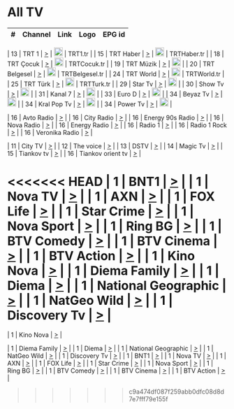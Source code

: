 <h1>All TV</h1>

| #   | Channel        | Link  | Logo | EPG id |
|:---:|:--------------:|:-----:|:----:|:------:|

| 13  | TRT 1            | [>](https://tv-trt1.medya.trt.com.tr/master.m3u8) | <img height="20" src="https://i.imgur.com/j786OLG.png"/> | TRT1.tr |
| 15  | TRT Haber        | [>](https://tv-trthaber.medya.trt.com.tr/master.m3u8) | <img height="20" src="https://i.imgur.com/OVfo8Ab.png"/> | TRTHaber.tr |
| 18  | TRT Çocuk        | [>](https://tv-trtcocuk.medya.trt.com.tr/master.m3u8) | <img height="20" src="https://i.imgur.com/QLFmD6d.png"/> | TRTCocuk.tr |
| 19  | TRT Müzik        | [>](https://tv-trtmuzik.medya.trt.com.tr/master.m3u8) | <img height="20" src="https://i.imgur.com/fIVFCEd.png"/> |
| 20  | TRT Belgesel     | [>](https://tv-trtbelgesel.medya.trt.com.tr/master.m3u8) | <img height="20" src="https://i.imgur.com/MGO87pe.png"/> | TRTBelgesel.tr |
| 24  | TRT World        | [>](https://tv-trtworld.medya.trt.com.tr/master.m3u8) | <img height="20" src="https://i.imgur.com/JEA2xpv.png"/> | TRTWorld.tr |
| 25  | TRT Türk         | [>](https://tv-trtturk.medya.trt.com.tr/master.m3u8) | <img height="20" src="https://i.imgur.com/OSTOQNw.png"/> | TRTTurk.tr |
| 29  | Star Tv   | [>](https://dogus-live.daioncdn.net/startv/startv_360p.m3u8) | <img height="20" src="https://i.imgur.com/IebUZx1.png"/> |
| 30  | Show Tv     | [>](https://ciner-live.daioncdn.net/showtv/showtv.m3u8) | <img height="20" src="https://i.imgur.com/IebUZx1.png"/> |
| 31  | Kanal 7     | [>](https://kanal7-live.daioncdn.net/kanal7/kanal7.m3u8) | <img height="20" src="https://i.imgur.com/IebUZx1.png"/> |
| 33  | Euro D    | [>](https://www.youtube.com/user/KanalD/live) | <img height="20" src="https://i.imgur.com/IebUZx1.png"/> |
| 34  | Beyaz Tv     | [>](https://beyaztv-live.daioncdn.net/beyaztv/beyaztv.m3u8) | <img height="20" src="https://i.imgur.com/IebUZx1.png"/> |
| 34  | Kral Pop Tv     | [>](https://www.youtube.com/watch?v=GuFTuKoXepw) | <img height="20" src="https://i.imgur.com/IebUZx1.png"/> |
| 34  | Power Tv     | [>](https://livetv.powerapp.com.tr/powerTV/powerhd.smil/chunklist.m3u8) | <img height="20" src="https://i.imgur.com/IebUZx1.png"/> |

| 16  | Avto Radio | [>](http://stream.metacast.eu/avtoradio.mp3.m3u) |
| 16  | City Radio | [>](http://stream.metacast.eu/city.aac.m3u) |
| 16  | Energy 90s Radio | [>](http://stream.metacast.eu/energy-90s.m3u) |
| 16  | Nova Radio | [>](http://stream.metacast.eu/nova.aac.m3u) |
| 16  | Energy Radio | [>](http://stream.metacast.eu/nrj.aac.m3u) |
| 16  | Radio 1 | [>](http://stream.metacast.eu/radio1.aac.m3u) |
| 16  | Radio 1 Rock | [>](http://stream.metacast.eu/radio1rock.aac.m3u) |
| 16  | Veronika Radio | [>](http://stream.metacast.eu/veronika.aac.m3u) |

| 11  | City TV | [>](https://tv.city.bg/play/tshls/citytv/index.m3u8) |
| 12  | The voice | [>](https://bss1.neterra.tv/thevoice/thevoice.m3u8) |
| 13  | DSTV | [>](http://46.249.95.140:8081/hls/data.m3u8) |
| 14  | Magic Tv | [>](https://bss1.neterra.tv/magictv/magictv.m3u8) |
| 15  | Tiankov tv | [>](https://streamer103.neterra.tv/tiankov-folk/live.m3u8) |
| 16  | Tiankov orient tv | [>](https://streamer103.neterra.tv/tiankov-orient/live.m3u8) |

<<<<<<< HEAD
| 1 | BNT1 | [>](https://ymkaya.xyz:38245/tv/bnt1/playlist.m3u8?wmsAuthSign=c2VydmVyX3RpbWU9MS8xOS8yMDI1IDE6MzU6MzQgUE0maGFzaF92YWx1ZT0yZW9nYzYwRTNibGIrd0FDbFAyY2xRPT0mdmFsaWRtaW51dGVzPTYw) |
| 1 | Nova TV | [>](https://ymkaya.xyz:38245/tv/novatv/playlist.m3u8?wmsAuthSign=c2VydmVyX3RpbWU9MS8xOS8yMDI1IDE6MzU6NDcgUE0maGFzaF92YWx1ZT05dnUvdFNxTTdUcXJGZDdYTkdpUXFnPT0mdmFsaWRtaW51dGVzPTYw) |
| 1 | AXN | [>](https://ymkaya.xyz:38245/tv/axn/playlist.m3u8?wmsAuthSign=c2VydmVyX3RpbWU9MS8xOS8yMDI1IDE6MzU6NTkgUE0maGFzaF92YWx1ZT0xVHVrTnkwMm83UEFiamNHY2xnVjJRPT0mdmFsaWRtaW51dGVzPTYw) |
| 1 | FOX Life | [>](https://ymkaya.xyz:38245/tv/foxlife/playlist.m3u8?wmsAuthSign=c2VydmVyX3RpbWU9MS8xOS8yMDI1IDE6MzY6MDkgUE0maGFzaF92YWx1ZT02Vm0xek5ZSjE2ckx0cW1sQlp0QWZRPT0mdmFsaWRtaW51dGVzPTYw) |
| 1 | Star Crime | [>](https://ymkaya.xyz:38245/tv/foxcrime/playlist.m3u8?wmsAuthSign=c2VydmVyX3RpbWU9MS8xOS8yMDI1IDE6MzY6MjAgUE0maGFzaF92YWx1ZT1TMzRYdWJiME9QOFc4WUVrNm5YajNRPT0mdmFsaWRtaW51dGVzPTYw) |
| 1 | Nova Sport | [>](https://ymkaya.xyz:38245/tv/novasport/playlist.m3u8?wmsAuthSign=c2VydmVyX3RpbWU9MS8xOS8yMDI1IDE6MzY6MzAgUE0maGFzaF92YWx1ZT1VZnBCQjRVbFlBRUREeTQ1VWFUemVRPT0mdmFsaWRtaW51dGVzPTYw) |
| 1 | Ring BG | [>](https://ymkaya.xyz:38245/tv/ringbg/playlist.m3u8?wmsAuthSign=c2VydmVyX3RpbWU9MS8xOS8yMDI1IDE6MzY6NDEgUE0maGFzaF92YWx1ZT1RbTRQd3EzdGNZcUE3WUNVdjFDUWNRPT0mdmFsaWRtaW51dGVzPTYw) |
| 1 | BTV Comedy | [>](https://ymkaya.xyz:38245/tv/btvcomedy/playlist.m3u8?wmsAuthSign=c2VydmVyX3RpbWU9MS8xOS8yMDI1IDE6MzY6NTEgUE0maGFzaF92YWx1ZT1Kd05NT0MwcHJSUVY0dzZ4TE8ydlVBPT0mdmFsaWRtaW51dGVzPTYw) |
| 1 | BTV Cinema | [>](https://ymkaya.xyz:38245/tv/btvcinema/playlist.m3u8?wmsAuthSign=c2VydmVyX3RpbWU9MS8xOS8yMDI1IDE6Mzc6MDEgUE0maGFzaF92YWx1ZT1FRHFoL01HbWFRN1RqNHpwTG1wNWNBPT0mdmFsaWRtaW51dGVzPTYw) |
| 1 | BTV Action | [>](https://ymkaya.xyz:38245/tv/btvaction/playlist.m3u8?wmsAuthSign=c2VydmVyX3RpbWU9MS8xOS8yMDI1IDE6Mzc6MTEgUE0maGFzaF92YWx1ZT10cTNDSjI3ZzUvR3AwRG96UEQ2MHFnPT0mdmFsaWRtaW51dGVzPTYw) |
| 1 | Kino Nova | [>](https://ymkaya.xyz:38245/tv/kinonova/playlist.m3u8?wmsAuthSign=c2VydmVyX3RpbWU9MS8xOS8yMDI1IDE6Mzc6MjEgUE0maGFzaF92YWx1ZT1FdGNFbEZOQ1NpT2U3QitqZkFYYVNRPT0mdmFsaWRtaW51dGVzPTYw) |
| 1 | Diema Family | [>](https://ymkaya.xyz:38245/tv/diemafamily/playlist.m3u8?wmsAuthSign=c2VydmVyX3RpbWU9MS8xOS8yMDI1IDE6Mzc6MzEgUE0maGFzaF92YWx1ZT1JRlhSY2JRZ3A3MFpEZEVYS3pGL3d3PT0mdmFsaWRtaW51dGVzPTYw) |
| 1 | Diema | [>](https://ymkaya.xyz:38245/tv/diema/playlist.m3u8?wmsAuthSign=c2VydmVyX3RpbWU9MS8xOS8yMDI1IDE6Mzc6NDEgUE0maGFzaF92YWx1ZT1VQ1pYQXVNcWJiNGZjRWE3VGlWcGdBPT0mdmFsaWRtaW51dGVzPTYw) |
| 1 | National Geographic | [>](https://ymkaya.xyz:38245/tv/natgeo/playlist.m3u8?wmsAuthSign=c2VydmVyX3RpbWU9MS8xOS8yMDI1IDE6Mzg6NDAgUE0maGFzaF92YWx1ZT1QRVdsc0tXSkVxbnVhZm5zSkovR2l3PT0mdmFsaWRtaW51dGVzPTYw) |
| 1 | NatGeo Wild | [>](https://ymkaya.xyz:38245/tv/natgeowild/playlist.m3u8?wmsAuthSign=c2VydmVyX3RpbWU9MS8xOS8yMDI1IDE6Mzg6NDkgUE0maGFzaF92YWx1ZT1FOWQ2QnVCSzFObVdad2VnemkyRE93PT0mdmFsaWRtaW51dGVzPTYw) |
| 1 | Discovery Tv | [>](https://ymkaya.xyz:38245/tv/discovery/playlist.m3u8?wmsAuthSign=c2VydmVyX3RpbWU9MS8xOS8yMDI1IDE6Mzk6MDAgUE0maGFzaF92YWx1ZT1aSEdBU0JIbXZ5bmNIQmRSN01NVXVnPT0mdmFsaWRtaW51dGVzPTYw) |
=======


| 1 | Kino Nova | [>](https://ymkaya.xyz:11336/tv/kinonova/playlist.m3u8?wmsAuthSign=c2VydmVyX3RpbWU9MS8yLzIwMjUgNDo0MDoyMCBBTSZoYXNoX3ZhbHVlPWlFS1FrWEtMMVRFM3l5YklUWUJQUHc9PSZ2YWxpZG1pbnV0ZXM9NjA=) |

| 1 | Diema Family | [>](https://ymkaya.xyz:11336/tv/diemafamily/playlist.m3u8?wmsAuthSign=c2VydmVyX3RpbWU9MS8yLzIwMjUgNDo0MDozMCBBTSZoYXNoX3ZhbHVlPUVUaTVKTldvZTF5WVVCM0YwL21kaXc9PSZ2YWxpZG1pbnV0ZXM9NjA=) |
| 1 | Diema | [>](https://ymkaya.xyz:11336/tv/diema/playlist.m3u8?wmsAuthSign=c2VydmVyX3RpbWU9MS8yLzIwMjUgNDo0MDo0MCBBTSZoYXNoX3ZhbHVlPVlYMWVJT2NuUjNpUTBsaytEUFFOS2c9PSZ2YWxpZG1pbnV0ZXM9NjA=) |
| 1 | National Geographic | [>](https://ymkaya.xyz:11336/tv/natgeo/playlist.m3u8?wmsAuthSign=c2VydmVyX3RpbWU9MS8yLzIwMjUgNDo0MTo0MSBBTSZoYXNoX3ZhbHVlPTJQTlVmcG5nYWx0M013eUhGRGxnd0E9PSZ2YWxpZG1pbnV0ZXM9NjA=) |
| 1 | NatGeo Wild | [>](https://ymkaya.xyz:11336/tv/natgeowild/playlist.m3u8?wmsAuthSign=c2VydmVyX3RpbWU9MS8yLzIwMjUgNDo0MTo1MSBBTSZoYXNoX3ZhbHVlPVl1OXZaTTliN0hGWEN3eDBYd1duNkE9PSZ2YWxpZG1pbnV0ZXM9NjA=) |
| 1 | Discovery Tv | [>](https://ymkaya.xyz:11336/tv/discovery/playlist.m3u8?wmsAuthSign=c2VydmVyX3RpbWU9MS8yLzIwMjUgNDo0MjowMSBBTSZoYXNoX3ZhbHVlPWtBQmdLNlY2RmQwWElzMVYzSDJyVkE9PSZ2YWxpZG1pbnV0ZXM9NjA=) |
| 1 | BNT1 | [>](https://ymkaya.xyz:11336/tv/bnt1/playlist.m3u8?wmsAuthSign=c2VydmVyX3RpbWU9MS8yLzIwMjUgNDozODozOCBBTSZoYXNoX3ZhbHVlPVVrMVlRQXpJWlhYeUh6ZFVpSC9NMUE9PSZ2YWxpZG1pbnV0ZXM9NjA=) |
| 1 | Nova TV | [>](https://ymkaya.xyz:11336/tv/novatv/playlist.m3u8?wmsAuthSign=c2VydmVyX3RpbWU9MS8yLzIwMjUgNDozODo0OCBBTSZoYXNoX3ZhbHVlPUVxQjh1a0ZzYkVGZU8zZDFGTzdreVE9PSZ2YWxpZG1pbnV0ZXM9NjA=) |
| 1 | AXN | [>](https://ymkaya.xyz:11336/tv/axn/playlist.m3u8?wmsAuthSign=c2VydmVyX3RpbWU9MS8yLzIwMjUgNDozODo1OCBBTSZoYXNoX3ZhbHVlPUpkWStGY1hkNXhaOVpPZ0thQ0FZL3c9PSZ2YWxpZG1pbnV0ZXM9NjA=) |
| 1 | FOX Life | [>](https://ymkaya.xyz:11336/tv/foxlife/playlist.m3u8?wmsAuthSign=c2VydmVyX3RpbWU9MS8yLzIwMjUgNDozOToxMCBBTSZoYXNoX3ZhbHVlPWt1ZDc1T3AzYlZDTjJnSy9TU0xJZlE9PSZ2YWxpZG1pbnV0ZXM9NjA=) |
| 1 | Star Crime | [>](https://ymkaya.xyz:11336/tv/foxcrime/playlist.m3u8?wmsAuthSign=c2VydmVyX3RpbWU9MS8yLzIwMjUgNDozOToyMCBBTSZoYXNoX3ZhbHVlPXIwVU45Nm9FR1l2enNkTG9TanBxbmc9PSZ2YWxpZG1pbnV0ZXM9NjA=) |
| 1 | Nova Sport | [>](https://ymkaya.xyz:11336/tv/novasport/playlist.m3u8?wmsAuthSign=c2VydmVyX3RpbWU9MS8yLzIwMjUgNDozOTozMCBBTSZoYXNoX3ZhbHVlPXlSZ0UxazVaM0xhSmc0NmR4T0c1T2c9PSZ2YWxpZG1pbnV0ZXM9NjA=) |
| 1 | Ring BG | [>](https://ymkaya.xyz:11336/tv/ringbg/playlist.m3u8?wmsAuthSign=c2VydmVyX3RpbWU9MS8yLzIwMjUgNDozOTo0MCBBTSZoYXNoX3ZhbHVlPTR4aUlFNHVUYWN4enY1WkVuOFZma2c9PSZ2YWxpZG1pbnV0ZXM9NjA=) |
| 1 | BTV Comedy | [>](https://ymkaya.xyz:11336/tv/btvcomedy/playlist.m3u8?wmsAuthSign=c2VydmVyX3RpbWU9MS8yLzIwMjUgNDozOTo1MCBBTSZoYXNoX3ZhbHVlPUtrMTJ2RHNTTUU1RFp1ZkVOdXFSK3c9PSZ2YWxpZG1pbnV0ZXM9NjA=) |
| 1 | BTV Cinema | [>](https://ymkaya.xyz:11336/tv/btvcinema/playlist.m3u8?wmsAuthSign=c2VydmVyX3RpbWU9MS8yLzIwMjUgNDozOTo1OSBBTSZoYXNoX3ZhbHVlPTZWcU9FZW56cG1NM1lrYy8xNE5NeHc9PSZ2YWxpZG1pbnV0ZXM9NjA=) |
| 1 | BTV Action | [>](https://ymkaya.xyz:11336/tv/btvaction/playlist.m3u8?wmsAuthSign=c2VydmVyX3RpbWU9MS8yLzIwMjUgNDo0MDoxMCBBTSZoYXNoX3ZhbHVlPUlDd0ErRkZVWThyMVZwR3c2REdGZ3c9PSZ2YWxpZG1pbnV0ZXM9NjA=) |
>>>>>>> c9a474df087f259abb0dfc08d8d7e7fff79e155f
